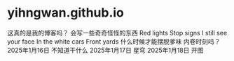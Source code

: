 # yihngwan.github.io
这真的是我的博客吗？
会写一些奇奇怪怪的东西
Red lights
Stop signs
I still see your face
In the white cars
Front yards
什么时候才能摆脱爹味
内卷时刻吗？
2025年1月16日 不知道干什么
2025年1月17日 星穹
2025年1月18日 开图